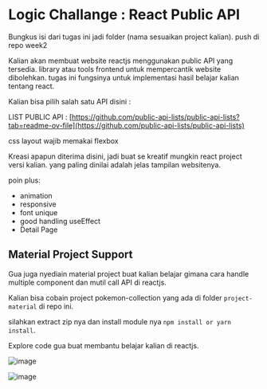 # Logic Challange : React Public API

Bungkus isi dari tugas ini jadi folder (nama sesuaikan project kalian). push di repo week2

Kalian akan membuat website reactjs menggunakan public API yang tersedia. library atau tools frontend untuk mempercantik website dibolehkan. tugas ini fungsinya untuk implementasi hasil belajar kalian tentang react.

Kalian bisa pilih salah satu API disini :

LIST PUBLIC API : [https://github.com/public-api-lists/public-api-lists?tab=readme-ov-file](https://github.com/public-api-lists/public-api-lists)

css layout wajib memakai flexbox

Kreasi apapun diterima disini, jadi buat se kreatif mungkin react project versi kalian. yang paling dinilai adalah jelas tampilan websitenya.

poin plus:
- animation
- responsive
- font unique
- good handling useEffect
- Detail Page


## Material Project Support

Gua juga nyediain material project buat kalian belajar gimana cara handle multiple component dan mutil call API di reactjs.

Kalian bisa cobain project pokemon-collection yang ada di folder `project-material` di repo ini.

silahkan extract zip nya dan install module nya `npm install or yarn install`.

Explore code gua buat membantu belajar kalian di reactjs.

![image](https://github.com/user-attachments/assets/319ca95e-1a2e-41d8-8e48-b815ab2678fa)

![image](https://github.com/user-attachments/assets/fc3ab883-834d-4d95-8dad-7a23c9da7d12)
